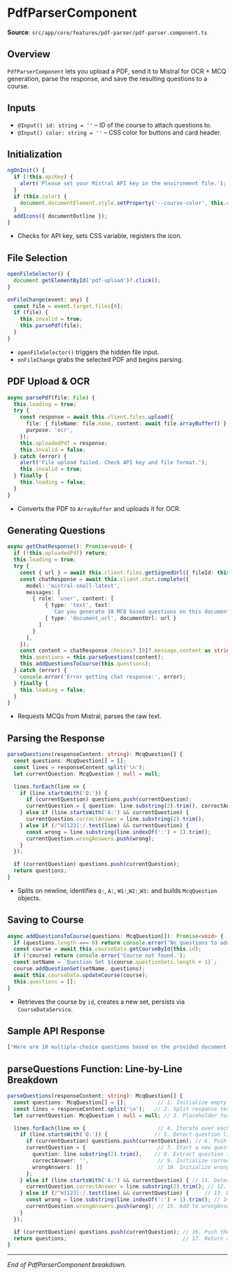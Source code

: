 # PdfParserComponent

**Source**: `src/app/core/features/pdf-parser/pdf-parser.component.ts`

## Overview

`PdfParserComponent` lets you upload a PDF, send it to Mistral for OCR + MCQ generation, parse the response, and save the resulting questions to a course.

## Inputs

- `@Input() id: string = ''` – ID of the course to attach questions to.
- `@Input() color: string = ''` – CSS color for buttons and card header.

## Initialization

```ts
ngOnInit() {
  if (!this.apiKey) {
    alert('Please set your Mistral API key in the environment file.');
  }
  if (this.color) {
    document.documentElement.style.setProperty('--course-color', this.color);
  }
  addIcons({ documentOutline });
}
```

- Checks for API key, sets CSS variable, registers the icon.

## File Selection

```ts
openFileSelector() {
  document.getElementById('pdf-upload')?.click();
}

onFileChange(event: any) {
  const file = event.target.files[0];
  if (file) {
    this.invalid = true;
    this.parsePdf(file);
  }
}
```

- `openFileSelector()` triggers the hidden file input.
- `onFileChange` grabs the selected PDF and begins parsing.

## PDF Upload & OCR

```ts
async parsePdf(file: File) {
  this.loading = true;
  try {
    const response = await this.client.files.upload({
      file: { fileName: file.name, content: await file.arrayBuffer() },
      purpose: 'ocr',
    });
    this.uploadedPdf = response;
    this.invalid = false;
  } catch (error) {
    alert('File upload failed. Check API key and file format.');
    this.invalid = true;
  } finally {
    this.loading = false;
  }
}
```

- Converts the PDF to `ArrayBuffer` and uploads it for OCR.

## Generating Questions

```ts
async getChatResponse(): Promise<void> {
  if (!this.uploadedPdf) return;
  this.loading = true;
  try {
    const { url } = await this.client.files.getSignedUrl({ fileId: this.uploadedPdf.id });
    const chatResponse = await this.client.chat.complete({
      model: 'mistral-small-latest',
      messages: [
        { role: 'user', content: [
            { type: 'text', text:
              'Can you generate 10 MCQ based questions on this document?\nQ: [question]\nA: [answer]\nW1: [wrong1]\nW2: [wrong2]\nW3: [wrong3]' },
            { type: 'document_url', documentUrl: url }
          ]
        }
      ],
    });
    const content = chatResponse.choices?.[0]?.message.content as string;
    this.questions = this.parseQuestions(content);
    this.addQuestionsToCourse(this.questions);
  } catch (error) {
    console.error('Error getting chat response:', error);
  } finally {
    this.loading = false;
  }
}
```

- Requests MCQs from Mistral, parses the raw text.

## Parsing the Response

```ts
parseQuestions(responseContent: string): McqQuestion[] {
  const questions: McqQuestion[] = [];
  const lines = responseContent.split('\n');
  let currentQuestion: McqQuestion | null = null;

  lines.forEach(line => {
    if (line.startsWith('Q:')) {
      if (currentQuestion) questions.push(currentQuestion);
      currentQuestion = { question: line.substring(2).trim(), correctAnswer: '', wrongAnswers: [] };
    } else if (line.startsWith('A:') && currentQuestion) {
      currentQuestion.correctAnswer = line.substring(2).trim();
    } else if (/^W[123]:/.test(line) && currentQuestion) {
      const wrong = line.substring(line.indexOf(':') + 1).trim();
      currentQuestion.wrongAnswers.push(wrong);
    }
  });

  if (currentQuestion) questions.push(currentQuestion);
  return questions;
}
```

- Splits on newline, identifies `Q:`, `A:`, `W1:`,`W2:`,`W3:` and builds `McqQuestion` objects.

## Saving to Course

```ts
async addQuestionsToCourse(questions: McqQuestion[]): Promise<void> {
  if (questions.length === 0) return console.error('No questions to add.');
  const course = await this.courseData.getCourseById(this.id);
  if (!course) return console.error('Course not found.');
  const setName = `Question Set ${course.questionSets.length + 1}`;
  course.addQuestionSet(setName, questions);
  await this.courseData.updateCourse(course);
  this.questions = [];
}
```

- Retrieves the course by `id`, creates a new set, persists via `CourseDataService`.

## Sample API Response

```ts
["Here are 10 multiple-choice questions based on the provided document:", "", "Q: Who is the author of PrefixPacker?", "A: Jamie Walsh", "W1: John Doe", "W2: Alice Smith", "W3: Bob Johnson"];
```

## parseQuestions Function: Line-by-Line Breakdown

```ts
parseQuestions(responseContent: string): McqQuestion[] {
  const questions: McqQuestion[] = [];          // 1. Initialize empty array for parsed questions
  const lines = responseContent.split('\n');   // 2. Split response text into lines
  let currentQuestion: McqQuestion | null = null; // 3. Placeholder for building each question

  lines.forEach(line => {                       // 4. Iterate over each line
    if (line.startsWith('Q:')) {               // 5. Detect question line
      if (currentQuestion) questions.push(currentQuestion); // 6. Push previous question if exists
      currentQuestion = {                       // 7. Start a new question object
        question: line.substring(2).trim(),    // 8. Extract question text after 'Q:'
        correctAnswer: '',                      // 9. Initialize correctAnswer
        wrongAnswers: []                        // 10. Initialize wrongAnswers array
      };
    } else if (line.startsWith('A:') && currentQuestion) { // 11. Detect answer line
      currentQuestion.correctAnswer = line.substring(2).trim(); // 12. Extract correct answer
    } else if (/^W[123]:/.test(line) && currentQuestion) {     // 13. Detect wrong answer lines (W1/W2/W3)
      const wrong = line.substring(line.indexOf(':') + 1).trim(); // 14. Extract wrong answer text
      currentQuestion.wrongAnswers.push(wrong); // 15. Add to wrongAnswers
    }
  });

  if (currentQuestion) questions.push(currentQuestion); // 16. Push the last question
  return questions;                                     // 17. Return array of McqQuestion
}
```

---

_End of PdfParserComponent breakdown._
